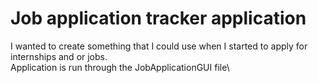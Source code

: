 # Job application tracker application
I wanted to create something that I could use when I started to apply for internships and or jobs.\
Application is run through the JobApplicationGUI file\

